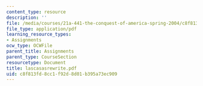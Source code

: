 ```yaml
---
content_type: resource
description: ''
file: /media/courses/21a-441-the-conquest-of-america-spring-2004/c8f813fd8cc1f92d8d01b395a73ec909_lascasasrewrite.pdf
file_type: application/pdf
learning_resource_types:
- Assignments
ocw_type: OCWFile
parent_title: Assignments
parent_type: CourseSection
resourcetype: Document
title: lascasasrewrite.pdf
uid: c8f813fd-8cc1-f92d-8d01-b395a73ec909
---
```


